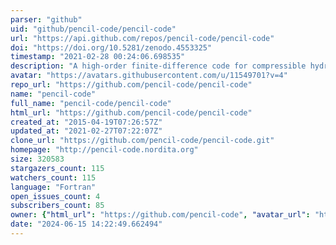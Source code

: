 ```yaml
---
parser: "github"
uid: "github/pencil-code/pencil-code"
url: "https://api.github.com/repos/pencil-code/pencil-code"
doi: "https://doi.org/10.5281/zenodo.4553325"
timestamp: "2021-02-28 00:24:06.698535"
description: "A high-order finite-difference code for compressible hydrodynamic flows with magnetic fields and particles"
avatar: "https://avatars.githubusercontent.com/u/11549701?v=4"
repo_url: "https://github.com/pencil-code/pencil-code"
name: "pencil-code"
full_name: "pencil-code/pencil-code"
html_url: "https://github.com/pencil-code/pencil-code"
created_at: "2015-04-19T07:26:57Z"
updated_at: "2021-02-27T07:22:07Z"
clone_url: "https://github.com/pencil-code/pencil-code.git"
homepage: "http://pencil-code.nordita.org"
size: 320583
stargazers_count: 115
watchers_count: 115
language: "Fortran"
open_issues_count: 4
subscribers_count: 85
owner: {"html_url": "https://github.com/pencil-code", "avatar_url": "https://avatars.githubusercontent.com/u/11549701?v=4", "login": "pencil-code", "type": "Organization"}
date: "2024-06-15 14:22:49.662494"
---
```

